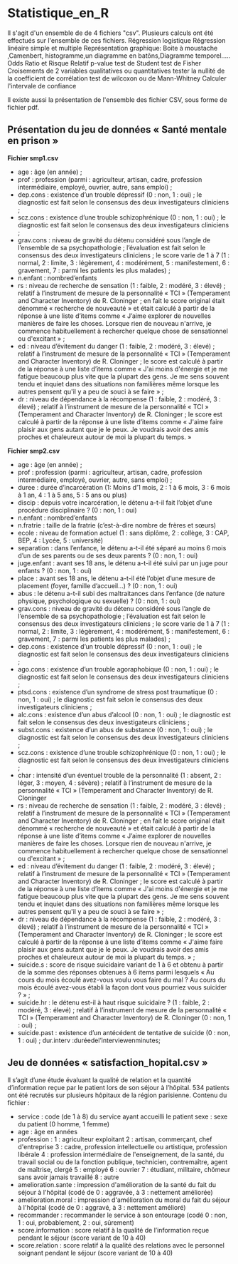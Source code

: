 # Statistique_en_R
Il s'agit d'un ensemble de de 4 fichiers "csv". Plusieurs calculs ont été effectués sur l'ensemble de ces fichiers.
Régression logistique 
Régression linéaire simple et multiple
Représentation graphique: Boite à moustache ,Camenbert, histogramme,un diagramme en batôns,Diagramme temporel.....
Odds Ratio et Risque Relatif
p-value
test de Student 
test de Fisher 
Croisements de 2 variables  qualitatives ou quantitatives
tester la nullité de la coefficient de corrélation 
test de wilcoxon ou de Mann-Whitney
Calculer l'intervale de confiance 

Il existe aussi la présentation de l'ensemble des fichier CSV, sous forme de fichier pdf.

## **Présentation du jeu de données « Santé mentale en prison »**
**Fichier smp1.csv**

- age : âge (en année) ;
- prof : profession (parmi : agriculteur, artisan, cadre, profession intermédiaire, employé, ouvrier,
autre, sans emploi) ;
- dep.cons : existence d’un trouble dépressif (0 : non, 1 : oui) ; le diagnostic est fait selon le consensus des deux investigateurs cliniciens ;
- scz.cons : existence d’une trouble schizophrénique (0 : non, 1 : oui) ; le diagnostic est fait selon le consensus des deux investigateurs cliniciens ;
- grav.cons : niveau de gravité du détenu considéré sous l’angle de l’ensemble de sa psychopathologie ; l’évaluation est fait selon le consensus des deux investigateurs cliniciens ; le score varie de 1 à 7 (1 : normal, 2 : limite, 3 : légèrement, 4 : modérément, 5 : manifestement, 6 : gravement, 7 : parmi les patients les plus malades) ;
- n.enfant : nombred’enfants
- rs : niveau de recherche de sensation (1 : faible, 2 : modéré, 3 : élevé) ; relatif à l’instrument de mesure de la personnalité « TCI » (Temperament and Character Inventory) de R. Cloninger ; en fait le score original était dénommé « recherche de nouveauté » et était calculé à partir de la réponse à une liste d’items comme « J’aime explorer de nouvelles manières de faire les choses. Lorsque rien de nouveau n'arrive, je commence habituellement à rechercher quelque chose de sensationnel ou d'excitant » ;
- ed : niveau d’évitement du danger (1 : faible, 2 : modéré, 3 : élevé) ; relatif à l’instrument de mesure de la personnalité « TCI » (Temperament and Character Inventory) de R. Cloninger ; le score est calculé à partir de la réponse à une liste d’items comme « J'ai moins d'énergie et je me fatigue beaucoup plus vite que la plupart des gens. Je me sens souvent tendu et inquiet dans des situations non familières même lorsque les autres pensent qu'il y a peu de souci à se faire » ;
- dr : niveau de dépendance à la récompense (1 : faible, 2 : modéré, 3 : élevé) ; relatif à l’instrument de mesure de la personnalité « TCI » (Temperament and Character Inventory) de R. Cloninger ; le score est calculé à partir de la réponse à une liste d’items comme « J'aime faire plaisir aux gens autant que je le peux. Je voudrais avoir des amis proches et chaleureux autour de moi la plupart du temps. »



**Fichier smp2.csv**
- age : âge (en année) ;
- prof : profession (parmi : agriculteur, artisan, cadre, profession intermédiaire, employé, ouvrier,
autre, sans emploi) ;
- duree : durée d’incarcération (1: Moins d’1 mois, 2 : 1 à 6 mois, 3 : 6 mois à 1 an, 4 : 1 à 5 ans, 5 : 5 ans ou plus)
- discip : depuis votre incarcération, le détenu a-t-il fait l’objet d’une procédure disciplinaire ? (0 : non, 1 : oui)
- n.enfant : nombred’enfants
- n.fratrie : taille de la fratrie (c’est-à-dire nombre de frères et sœurs)
- ecole : niveau de formation actuel (1 : sans diplôme, 2 : collège, 3 : CAP, BEP, 4 : Lycée, 5 : université)
- separation : dans l’enfance, le détenu a-t-il été séparé au moins 6 mois d’un de ses parents ou de ses deux parents ? (0 : non, 1 : oui)
- juge.enfant : avant ses 18 ans, le détenu a-t-il été suivi par un juge pour enfants ? (0 : non, 1 : oui)
- place : avant ses 18 ans, le détenu a-t-il été l’objet d’une mesure de placement (foyer, famille d’accueil...) ? (0 : non, 1 : oui)
- abus : le détenu a-t-il subi des maltraitances dans l’enfance (de nature physique, psychologique ou sexuelle) ? (0 : non, 1 : oui)
- grav.cons : niveau de gravité du détenu considéré sous l’angle de l’ensemble de sa psychopathologie ; l’évaluation est fait selon le consensus des deux investigateurs cliniciens ; le score varie de 1 à 7 (1 : normal, 2 : limite, 3 : légèrement, 4 : modérément, 5 : manifestement, 6 : gravement, 7 : parmi les patients les plus malades) ;
- dep.cons : existence d’un trouble dépressif (0 : non, 1 : oui) ; le diagnostic est fait selon le consensus des deux investigateurs cliniciens ;
- ago.cons : existence d’un trouble agoraphobique (0 : non, 1 : oui) ; le diagnostic est fait selon le consensus des deux investigateurs cliniciens ;
- ptsd.cons : existence d’un syndrome de stress post traumatique (0 : non, 1 : oui) ; le diagnostic est fait selon le consensus des deux investigateurs cliniciens ;
- alc.cons : existence d’un abus d’alcool (0 : non, 1 : oui) ; le diagnostic est fait selon le consensus des deux investigateurs cliniciens ;
- subst.cons : existence d’un abus de substance (0 : non, 1 : oui) ; le diagnostic est fait selon le consensus des deux investigateurs cliniciens ;
- scz.cons : existence d’une trouble schizophrénique (0 : non, 1 : oui) ; le diagnostic est fait selon le consensus des deux investigateurs cliniciens ;
- char : intensité d’un éventuel trouble de la personnalité (1 : absent, 2 : léger, 3 : moyen, 4 : sévère) ; relatif à l’instrument de mesure de la personnalité « TCI » (Temperament and Character Inventory) de R. Cloninger
- rs : niveau de recherche de sensation (1 : faible, 2 : modéré, 3 : élevé) ; relatif à l’instrument de mesure de la personnalité « TCI » (Temperament and Character Inventory) de R. Cloninger ; en fait le score original était dénommé « recherche de nouveauté » et était calculé à partir de la réponse à une liste d’items comme « J’aime explorer de nouvelles manières de faire les choses. Lorsque rien de nouveau n'arrive, je commence habituellement à rechercher quelque chose de sensationnel ou d'excitant » ;
- ed : niveau d’évitement du danger (1 : faible, 2 : modéré, 3 : élevé) ; relatif à l’instrument de mesure de la personnalité « TCI » (Temperament and Character Inventory) de R. Cloninger ; le score est calculé à partir de la réponse à une liste d’items comme « J'ai moins d'énergie et je me fatigue beaucoup plus vite que la plupart des gens. Je me sens souvent tendu et inquiet dans des situations non familières même lorsque les autres pensent qu'il y a peu de souci à se faire » ;
- dr : niveau de dépendance à la récompense (1 : faible, 2 : modéré, 3 : élevé) ; relatif à l’instrument de mesure de la personnalité « TCI » (Temperament and Character Inventory) de R. Cloninger ; le score est calculé à partir de la réponse à une liste d’items comme « J'aime faire plaisir aux gens autant que je le peux. Je voudrais avoir des amis proches et chaleureux autour de moi la plupart du temps. » ;
- suicide.s : score de risque suicidaire variant de 1 à 6 et obtenu à partir de la somme des réponses obtenues à 6 items parmi lesquels « Au cours du mois écoulé avez-vous voulu vous faire du mal ? Au cours du mois écoulé avez-vous établi la façon dont vous pourriez vous suicider ? » ;
- suicide.hr : le détenu est-il à haut risque suicidaire ? (1 : faible, 2 : modéré, 3 : élevé) ; relatif à l’instrument de mesure de la personnalité « TCI » (Temperament and Character Inventory) de R. Cloninger (0 : non, 1 : oui) ;
- suicide.past : existence d’un antécédent de tentative de suicide (0 : non, 1 : oui) ; dur.interv :duréedel’interviewenminutes;



## **Jeu de données « satisfaction_hopital.csv »**

Il s’agit d’une étude évaluant la qualité de relation et la quantité d’information reçue par le patient lors de son séjour à l’hôpital. 534 patients ont été recrutés sur plusieurs hôpitaux de la région parisienne.
Contenu du fichier :
- service : code (de 1 à 8) du service ayant accueilli le patient sexe : sexe du patient (0 homme, 1 femme)
- age : âge en années
- profession :
1 : agriculteur exploitant
2 : artisan, commerçant, chef d'entreprise
3 : cadre, profession intellectuelle ou artistique, profession libérale
4 : profession intermédiaire de l'enseignement, de la santé, du travail social ou de la fonction
publique, technicien, contremaître, agent de maîtrise, clergé 5 : employé
6 : ouvrier
7 : étudiant, militaire, chômeur sans avoir jamais travaillé
8 : autre
- amelioration.sante : impression d'amélioration de la santé du fait du séjour à l'hôpital (codé de 0 : aggravée, à 3 : nettement améliorée)
- amelioration.moral : impression d'amélioration du moral du fait du séjour à l'hôpital (codé de 0 : aggravé, à 3 : nettement amélioré)
- recommander : recommander le service à son entourage (codé 0 : non, 1 : oui, probablement, 2 : oui, sûrement)
- score.information : score relatif à la qualité de l’information reçue pendant le séjour (score variant de 10 à 40)
- score.relation : score relatif à la qualité des relations avec le personnel soignant pendant le séjour (score variant de 10 à 40)

